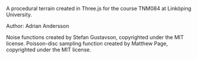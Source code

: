 A procedural terrain created in Three.js for the course TNM084 at Linköping University.

Author: Adrian Andersson

Noise functions created by Stefan Gustavson, copyrighted under the MIT license.
Poisson-disc sampling function created by Matthew Page, copyrighted under the MIT license.
